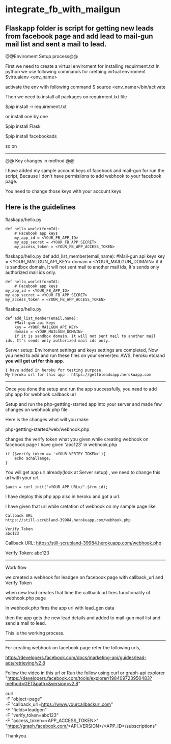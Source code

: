 # integrate_fb_with_mailgun

Flaskapp  folder is script for getting new leads from facebook page and add lead to mail-gun mail list and sent a mail to lead.
------------------------------------------------------------------------------------
@@Enviroment Setup process@@

First we need to create a virtual enviroment for installing requirment.txt
In python we use following commands for cretaing virtual enviroment
$virtualenv <env_name>

activate the env with following command
$ source <env_name>/bin/activate

Then we need to install all packages on requirment.txt file

$pip install -r requirement.txt

or install one by one

$pip install Flask

$pip install facebookads

so on

---------------------------------------------------------------------------

@@ Key changes in method @@

I have added my sample account keys of facebook and mail-gun for run the script,
Because I don't have permisiions to add webhook to your facebook page.

You need to change those keys with your account keys

Here is the guidelines
-----------------------
flaskapp/hello.py


	def hello_world(formId):
	    # Facebook app keys
	    my_app_id = <YOUR_FB_APP_ID>
	    my_app_secret = <YOUR_FB_APP_SECRET>
	    my_access_token = <YOUR_FB_APP_ACCESS_TOKEN>



flaskapp/hello.py
	def add_list_member(email,name):
		#Mail-gun api keys
		key = <YOUR_MAILGUN_API_KEY>
		domain = <YOUR_MAILGUN_DOMAIN> if it is sandbox domain, It will not sent mail to another mail ids, It's sends only authorized mail ids only.

    def hello_world(formId):
        # Facebook app keys
	my_app_id = <YOUR_FB_APP_ID>
	my_app_secret = <YOUR_FB_APP_SECRET>
	my_access_token = <YOUR_FB_APP_ACCESS_TOKEN>


flaskapp/hello.py

    def add_list_member(email,name):
        #Mail-gun api keys
		key = <YOUR_MAILGUN_API_KEY>
		domain = <YOUR_MAILGUN_DOMAIN>
		If it is sandbox domain, It will not sent mail to another mail ids, It's sends only authorized mail ids only.


Server setup:
     Enviroment settings and keys settings are completed,
     Now you need to add and run these files on your server(ex: AWS, heroku etc)and **you will get url for this app**.


    I have added in heroku for testing purpose.
    My heroku url for this app : https://getfbleadsapp.herokuapp.com

-----------------------------------------------------------------------------

Once you done the setup and run the app successfully, you need to add php app for webhook callback url

Setup and run the php-gettting-started app into your server and made few changes on webhook.php file

Here is the changes what will you make

php-gettting-started/web/webhook.php

changes the verify token what you given while creating webhook on facebook page
I have given 'abc123' in webhook.php


	if ($verify_token == '<YOUR_VERIFY_TOKEN>'){
		echo $challenge;
	}



You will get app url already(look at Server setup) , we need to change this url with your url.

    $auth = curl_init("<YOUR_APP_URL>/".$frm_id);

I have deploy this php app also in heroku and got a url.

I have given that url  while cretation of webhook on my sample page like


	Callback URL
	https://still-scrubland-39984.herokuapp.com/webhook.php

	Verify Token
	abc123

Callback URL: https://still-scrubland-39984.herokuapp.com/webhook.php

Verify Token: abc123


----------------------------------------------------------------------------

Work flow

we created a webhook for leadgen on facebook page with callback_url and Verify Token

when new lead creates that time the callback url fires functionality of webhook.php page

In webhook.php fires the app url with lead_gen data

then the app gets the new lead details and added to mail-gun mail list and send a mail to lead.

This is the working process.

-----------------------------------------------------------------------------


For creating webhook on facebook page refer the following urls,

https://developers.facebook.com/docs/marketing-api/guides/lead-ads/retrieving/v2.8

Follow the video in this url or
Run the follow using curl or graph-api explorer "https://developers.facebook.com/tools/explorer/198409723950483?method=GET&path=&version=v2.8"

curl \
-F "object=page" \
-F "callback_url=https://www.yourcallbackurl.com" \
-F "fields=leadgen" \
-F "verify_token=abc123" \
-F "access_token=<APP_ACCESS_TOKEN>" \
"https://graph.facebook.com/<API_VERSION>/<APP_ID>/subscriptions"


Thankyou.

